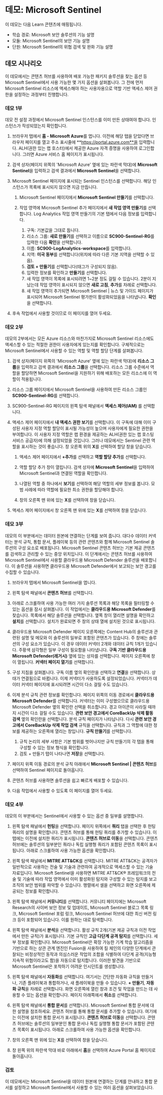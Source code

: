 <!---
---
데모: 제목: 'Microsoft Sentinel' 학습 경로/모듈/제목: '학습 경로: Microsoft 보안 솔루션의 기능 설명, 모듈 3: Microsoft Sentinel의 보안 기능 설명, 단원 3: Microsoft Sentinel의 위협 검색 및 완화 기능 설명'
---
--->

# 데모: Microsoft Sentinel

이 데모는 다음 Learn 콘텐츠에 매핑됩니다.

- 학습 경로: Microsoft 보안 솔루션의 기능 설명
- 모듈: Microsoft Sentinel의 보안 기능 설명
- 단원: Microsoft Sentinel의 위협 검색 및 완화 기능 설명

## 데모 시나리오

이 데모에서는 콘텐츠 허브를 사용하여 배포 가능한 패키지 솔루션을 찾는 옵션 등 Microsoft Sentinel에서 사용 가능한 몇 가지 옵션을 살펴봅니다.  그 전에 먼저 Microsoft Sentinel 리소스에 액세스해야 하는 사용자용으로 역할 기반 액세스 제어 권한을 설정하는 과정부터 진행합니다.

### 데모 1부

데모 전 설정 과정에서 Microsoft Sentinel 인스턴스를 이미 만든 상태여야 합니다. 인스턴스가 작성되었는지 확인합니다.

1. 브라우저 탭에서 **홈 - Microsoft Azure**를 엽니다.  이전에 해당 탭을 닫았다면 브라우저 페이지를 열고 주소 표시줄에 **https://portal.azure.com**을 입력합니다. ALH(권한 있는 랩 호스터)에서 제공한 Azure 자격 증명을 사용하여 로그인합니다.  그러면 Azure 서비스 홈 페이지가 표시됩니다.

1. 검색 상자(페이지 위쪽의 'Microsoft Azure' 옆에 있는 파란색 막대)에 **Microsoft Sentinel**을 입력하고 검색 결과에서 **Microsoft Sentinel**을 선택합니다.  

1. Microsoft Sentinel 페이지에 표시되는 Sentinel 인스턴스를 선택합니다.  해당 인스턴스가 목록에 표시되지 않으면 지금 만듭니다.
    1. Microsoft Sentinel 페이지에서 **Microsoft Sentinel 만들기**를 선택합니다.

    1. 작업 영역에 Microsoft Sentinel 추가 페이지에서 **새 작업 영역 만들기**를 선택합니다. Log Analytics 작업 영역 만들기의 기본 탭에서 다음 정보를 입력합니다.
        1. 구독: 기본값을 그대로 둡니다.
        1. 리소스 그룹: **새로 만들기**를 선택하고 이름으로 **SC900-Sentinel-RG**를 입력한 다음 **확인**을 선택합니다.
        1. 이름: **SC900-LogAnalytics-workspace**를 입력합니다.
        1. 지역: **미국 동부**를 선택합니다(위치에 따라 다른 기본 지역을 선택할 수 있음).
        1. **검토 + 만들기**를 선택합니다(태그가 구성되지 않음).
        1. 입력한 정보를 확인하고 **만들기**를 선택합니다.
        1. 새 작업 영역이 목록에 표시되려면 1~2분 정도 걸릴 수 있습니다. 2분이 지났는데 작업 영역이 표시되지 않으면 **새로 고침**, **추가**를 차례로 선택합니다.
        1. 새 작업 영역이 추가되면 Microsoft Sentinel | 뉴스 및 가이드 페이지가 표시되어 Microsoft Sentinel 평가판이 활성화되었음을 나타냅니다.  **확인**을 선택합니다.

1. 후속 작업에서 사용할 것이므로 이 페이지를 열어 두세요.

### 데모 2부

데모의 2부에서는 모든 Azure 리소스와 마찬가지로 Microsoft Sentinel 리소스에도 액세스할 수 있는 적절한 권한이 사용자에게 있는지를 확인합니다. 구체적으로는 Microsoft Sentinel에서 사용할 수 있는 역할 및 역할 할당 단계를 살펴봅니다.  

1. 검색 상자(페이지 위쪽의 'Microsoft Azure' 옆에 있는 파란색 막대)에 **리소스 그룹**을 입력하고 검색 결과에서 **리소스 그룹**을 선택합니다. 리소스 그룹 수준에서 역할을 할당하면 Microsoft Sentinel을 지원하기 위해 배포하는 모든 리소스에 이 역할이 적용됩니다.

1. 리소스 그룹 페이지에서 Microsoft Sentinel을 사용하여 만든 리소스 그룹인 **SC900-Sentinel-RG**를 선택합니다.

1. SC900-Sentinel-RG 페이지의 왼쪽 탐색 패널에서 **액세스 제어(IAM)** 를 선택합니다.

1. 액세스 제어 페이지에서 **내 액세스 권한 보기**를 선택합니다.  이 구독에 대해 이미 구성된 사용자 지정 역할 할당이 표시될 가능성이 높으며 사용자에게 필요한 권한을 부여합니다.  이 사용자 지정 역할은 랩 환경을 제공하는 ALH(권한 있는 랩 호스팅 서비스 공급자)에 의해 설정되었을 것입니다. 그러나 데모에서는 Sentinel 관련 역할을 표시하는 것이 좋습니다.  창 오른쪽 위의 **X**를 선택하여 할당 창을 닫습니다.

    1. 액세스 제어 페이지에서 **+추가**를 선택하고 **역할 할당 추가**를 선택합니다.

    1. 역할 할당 추가 창이 열립니다.  검색 상자에 **Microsoft Sentinel**을 입력하여 Microsoft Sentinel과 연결된 역할을 확인합니다.
    1. 나열된 역할 중 하나에서 **보기**를 선택하여 해당 역할의 세부 정보를 봅니다.  모범 사례에 따라 역할에 필요한 최소 권한을 할당해야 합니다.  

    1. 창의 오른쪽 맨 위에 있는 **X**를 선택하여 창을 닫습니다.

1. 액세스 제어 페이지에서 창 오른쪽 맨 위에 있는 **X**를 선택하여 창을 닫습니다.

### 데모 3부

데모의 이 부분에서는 데이터 원본에 연결하는 단계를 보여 줍니다. 대다수 데이터 커넥터는 분석 규칙, 통합 문서, 플레이북 등의 관련 콘텐츠와 함께 Microsoft Sentinel 솔루션의 구성 요소로 배포됩니다. Microsoft Sentinel 콘텐츠 허브는 기본 제공 콘텐츠를 검색하고 관리할 수 있는 중앙 위치입니다. 이 단계에서는 콘텐츠 허브를 사용하여 Microsoft Sentinel에서 사용할 클라우드용 Microsoft Defender 솔루션을 배포합니다.  이 솔루션을 사용하면 클라우드용 Microsoft Defender에서 보고되는 보안 경고를 수집할 수 있습니다.

1. 브라우저 탭에서 Microsoft Sentinel을 엽니다.

1. 왼쪽 탐색 패널에서 **콘텐츠 허브**를 선택합니다.

1. 아래로 스크롤하여 사용 가능한 여러 가지 솔루션 목록과 해당 목록을 필터링할 수 있는 옵션을 잠시 살펴봅니다.  이 작업에서는 **클라우드용 Microsoft Defender**를 찾습니다.  목록에서 해당 솔루션을 선택합니다.  옆쪽 창이 열리면 설명을 확인하고 **설치**를 선택합니다.  설치가 완료되면 주 창의 상태 열에 설치된 것으로 표시됩니다.

1. 클라우드용 Microsoft Defender 페이지 오른쪽에는 Content Hub의 솔루션과 관련된 설명 및 메모와 이 솔루션의 일부로 포함된 콘텐츠가 있습니다.  주 창에는 솔루션의 구성 요소가 있습니다.  이 경우 데이터 커넥터 2개와 데이터 규칙 1개가 있습니다. 주황색 삼각형은 일부 구성이 필요함을 나타냅니다. **구독 기반 클라우드용 Microsoft Defender(레거시)** 옆에 있는 상자를 선택합니다.  페이지 오른쪽에 창이 열립니다.  **커넥터 페이지 열기**를 선택합니다.

1. 구성 지침을 살펴봅니다.  구독 이름 옆의 확인란을 선택하고 **연결**을 선택합니다.  상태가 연결됨으로 바뀝니다.  이제 커넥터가 사용하도록 설정되었습니다. 커넥터가 데이터 커넥터 페이지에 표시되려면 시간이 다소 걸릴 수도 있습니다.  

1. 이제 분석 규칙 관련 정보를 확인합니다.  페이지 위쪽의 이동 경로에서 **클라우드용 Microsoft Defender**를 선택합니다. 커넥터는 이미 구성했으므로 클라우드용 Microsoft Defender 옆의 확인란 선택을 취소합니다. 경고 아이콘이 사라질 때까지 시간이 다소 걸릴 수도 있습니다. **관련 보안 경고에서 CoreBackUp 삭제 활동 검색** 옆의 확인란을 선택합니다.  분석 규칙 페이지가 나타납니다.  다시 **관련 보안 경고에서 CoreBackUp 삭제 작업 검색** 규칙을 선택합니다. 규칙과 그 역할에 대한 정보를 제공하는 오른쪽에 열리는 창입니다.  **규칙 만들기**를 선택합니다.  
    1. 규칙 논리의 세부 사항은 기본 범위를 벗어나지만 규칙 만들기의 각 탭을 통해 구성할 수 있는 정보 형식을 확인합니다.
    1. 검토 + 만들기 탭이 나타나면 **저장**을 선택합니다.

1. 페이지 위쪽 이동 경로의 분석 규칙 아래에서 **Microsoft Sentinel | 콘텐츠 허브**를 선택하여 Sentinel 페이지로 돌아옵니다.

1. 콘텐츠 허브를 사용하면 솔루션을 쉽고 빠르게 배포할 수 있습니다.

1. 다음 작업에서 사용할 수 있도록 이 페이지를 열어 두세요.

### 데모 4부

데모의 이 부분에서는 Sentinel에서 사용할 수 있는 옵션 중 일부를 설명합니다.

1. 왼쪽 탐색 패널에서 **헌팅**을 선택합니다.  페이지 위쪽에서 **쿼리** 탭을 선택한 후 헌팅 쿼리의 설명을 확인합니다. 콘텐츠 허브를 통해 헌팅 쿼리를 추가할 수 있습니다. 이 탭에는 이전에 설치한 쿼리가 표시됩니다. **콘텐츠 허브로 이동**을 선택합니다.  콘텐츠 허브에는 솔루션의 일부분인 쿼리나 독립 실행형 쿼리가 포함된 콘텐츠 목록이 표시됩니다.  아래로 스크롤하여 사용 가능한 옵션을 확인합니다.

1. 왼쪽 탐색 패널에서 **MITRE ATT&CK**를 선택합니다.  MITRE ATT&CK는 공격자가 일반적으로 사용하는 전술 및 기술과 관련하여 공개적으로 액세스할 수 있는 기술 자료입니다. Microsoft Sentinel을 사용하면 MITRE ATT&CK® 프레임워크의 전술 및 기술에 따라 작업 영역에서 이미 활성화된 탐지와 구성할 수 있는 탐지를 보고 조직의 보안 범위를 파악할 수 있습니다.  행렬에서 셀을 선택하고 화면 오른쪽에 제공되는 정보를 확인합니다.  

1. 왼쪽 탐색 패널에서 **커뮤니티**를 선택합니다. 커뮤니티 페이지에는 Microsoft Research의 사이버 보안 정보 및 업데이트, Microsoft Sentinel 블로그 목록 링크, Microsoft Sentinel 포럼 링크, Microsoft Sentinel 허브에 대한 최신 버전 링크 등이 포함되어 있습니다. 이를 원하는 대로 탐색합니다.

1. 왼쪽 탐색 패널에서 **분석**을 선택합니다.  활성 규칙 2개(기본 제공 규칙과 이전 작업에서 만든 규칙)가 표시됩니다. 기본 규칙인 **고급 다단계 공격 탐지**를 선택합니다.  세부 정보를 확인합니다.  Microsoft Sentinel은 확장 가능한 기계 학습 알고리즘을 기반으로 하는 상관 관계 엔진인 Fusion을 사용하여 킬 체인의 다양한 단계에서 관찰되는 비정상적인 동작과 의심스러운 작업의 조합을 식별하여 다단계 공격(지능형 지속적 위협이라고도 함)을 자동으로 탐지합니다. 이러한 발견을 기반으로 Microsoft Sentinel은 포착하기 어려운 인시던트를 생성합니다.

1. 왼쪽 탐색 패널에서 **자동화**를 선택합니다.  여기서는 간단한 자동화 규칙을 만들거나, 기존 플레이북과 통합하거나, 새 플레이북을 만들 수 있습니다.  **+ 만들기**, **자동화 규칙**을 차례로 선택합니다.  화면 오른쪽에 열린 창과 조건 및 작업을 만드는 데 사용할 수 있는 옵션을 확인합니다.  페이지 아래쪽에서 **취소**를 선택합니다.

1. 왼쪽 탐색 패널에서 **통합 문서**를 선택합니다. Microsoft Sentinel 통합 문서에 대한 설명을 참조하세요.  콘텐츠 허브를 통해 통합 문서를 추가할 수 있습니다. 여기에는 이전에 설치한 통합 문서가 표시됩니다. **콘텐츠 허브로 이동**을 선택합니다.  콘텐츠 허브에는 솔루션의 일부분인 통합 문서나 독립 실행형 통합 문서가 포함된 콘텐츠 목록이 표시됩니다. 아래로 스크롤하여 사용 가능한 옵션을 확인합니다.

1. 창의 오른쪽 맨 위에 있는 **X**를 선택하여 창을 닫습니다.

1. 창 왼쪽 위의 파란색 막대 바로 아래에서 **홈**을 선택하여 Azure Portal 홈 페이지로 돌아옵니다.  

### 검토

이 데모에서는 Microsoft Sentinel을 데이터 원본에 연결하는 단계를 안내하고 통합 문서를 설정하고 Microsoft Sentinel에서 사용할 수 있는 여러 옵션을 살펴보았습니다.
